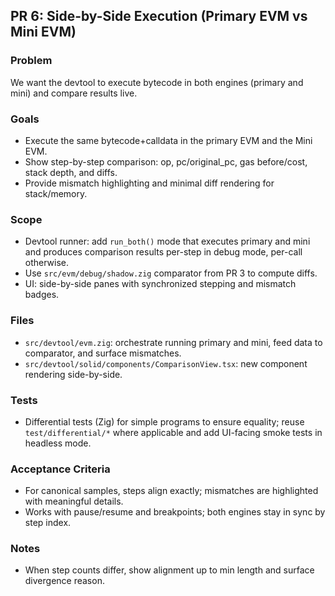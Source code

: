 ## PR 6: Side-by-Side Execution (Primary EVM vs Mini EVM)

### Problem

We want the devtool to execute bytecode in both engines (primary and mini) and compare results live.

### Goals

- Execute the same bytecode+calldata in the primary EVM and the Mini EVM.
- Show step-by-step comparison: op, pc/original_pc, gas before/cost, stack depth, and diffs.
- Provide mismatch highlighting and minimal diff rendering for stack/memory.

### Scope

- Devtool runner: add `run_both()` mode that executes primary and mini and produces comparison results per-step in debug mode, per-call otherwise.
- Use `src/evm/debug/shadow.zig` comparator from PR 3 to compute diffs.
- UI: side-by-side panes with synchronized stepping and mismatch badges.

### Files

- `src/devtool/evm.zig`: orchestrate running primary and mini, feed data to comparator, and surface mismatches.
- `src/devtool/solid/components/ComparisonView.tsx`: new component rendering side-by-side.

### Tests

- Differential tests (Zig) for simple programs to ensure equality; reuse `test/differential/*` where applicable and add UI-facing smoke tests in headless mode.

### Acceptance Criteria

- For canonical samples, steps align exactly; mismatches are highlighted with meaningful details.
- Works with pause/resume and breakpoints; both engines stay in sync by step index.

### Notes

- When step counts differ, show alignment up to min length and surface divergence reason.
